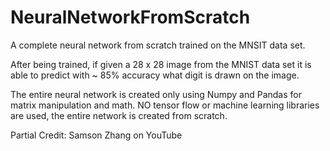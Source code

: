 # NeuralNetworkFromScratch
A complete neural network from scratch trained on the MNSIT data set. 

After being trained, if given a 28 x 28 image from the MNIST data set it is able
to predict with ~ 85% accuracy what digit is drawn on the image.

The entire neural network is created only using Numpy and Pandas for matrix manipulation
and math. NO tensor flow or machine learning libraries are used, the entire network is 
created from scratch.




Partial Credit: Samson Zhang on YouTube
